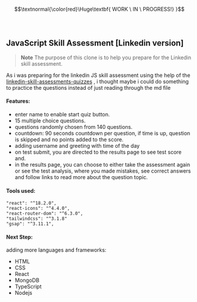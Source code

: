 <!---
https://en.wikibooks.org/wiki/LaTeX/Fonts
-->
$$\textnormal{\color{red}\Huge\textbf{ WORK \ IN \ PROGRESS!} }$$  
<br />

## JavaScript Skill Assessment [Linkedin version]

> __Note__ The purpose of this clone is to help you prepare for the Linkedin skill assessment.

As i was preparing for the linkedin JS skill assessment using the help of the [linkedin-skill-assessments-quizzes](https://ebazhanov.github.io/linkedin-skill-assessments-quizzes/javascript/javascript-quiz.html) , i thought maybe i could do something to practice the questions instead of just reading through the md file

#### Features:
- enter name to enable start quiz button.
- 15 multiple choice questions.
- questions randomly chosen from 140 questions.
- countdown: 90 seconds countdown per question, if time is up, question is skipped and no points added to the score.
- adding username and greeting with time of the day
- on test submit, you are directed to the results page to see test score and.
- in the results page, you can choose to either take the assessment again or see the test analysis, where you made mistakes, see correct answers and follow links to read more about the question topic.


#### Tools used:
```
"react": "^18.2.0",
"react-icons": "^4.4.0",
"react-router-dom": "^6.3.0",
"tailwindcss": "^3.1.8"
"gsap": "^3.11.1",
```

#### Next Step:
adding more languages and frameworks:
- HTML
- CSS
- React
- MongoDB
- TypeScript
- Nodejs

